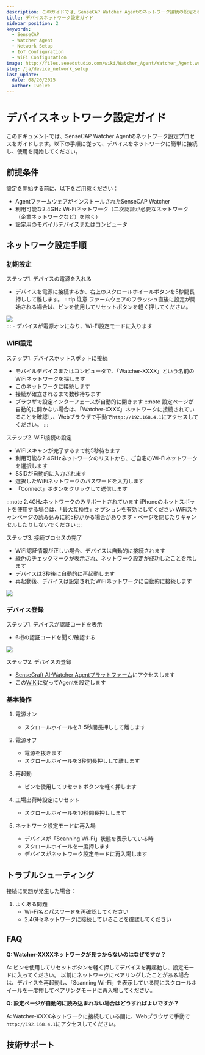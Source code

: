 ```yaml
---
description: このガイドでは、SenseCAP Watcher Agentのネットワーク接続の設定と構成方法について説明します
title: デバイスネットワーク設定ガイド
sidebar_position: 2
keywords:
  - SenseCAP
  - Watcher Agent
  - Network Setup
  - IoT Configuration
  - WiFi Configuration
image: http://files.seeedstudio.com/wiki/Watcher_Agent/Watcher_Agent.webp
slug: /ja/device_network_setup
last_update:
  date: 08/20/2025
  author: Twelve
---
```


# デバイスネットワーク設定ガイド

このドキュメントでは、SenseCAP Watcher Agentのネットワーク設定プロセスをガイドします。以下の手順に従って、デバイスをネットワークに簡単に接続し、使用を開始してください。

## 前提条件

設定を開始する前に、以下をご用意ください：

- AgentファームウェアがインストールされたSenseCAP Watcher
- 利用可能な2.4GHz Wi-Fiネットワーク（二次認証が必要なネットワーク（企業ネットワークなど）を除く）
- 設定用のモバイルデバイスまたはコンピュータ

## ネットワーク設定手順

### 初期設定

ステップ1. デバイスの電源を入れる
- デバイスを電源に接続するか、右上のスクロールホイールボタンを5秒間長押しして離します。
:::tip 注意
ファームウェアのフラッシュ直後に設定が開始される場合は、ピンを使用してリセットボタンを軽く押してください。
<div style={{textAlign:'center'}}><img src="http://files.seeedstudio.com/wiki/Watcher_Agent/Flash/finish2.jpg" style={{width:200, height:'auto'}}/></div>
:::
- デバイスが電源オンになり、Wi-Fi設定モードに入ります

### WiFi設定

ステップ1. デバイスホットスポットに接続
- モバイルデバイスまたはコンピュータで、「Watcher-XXXX」という名前のWiFiネットワークを探します
- このネットワークに接続します
- 接続が確立されるまで数秒待ちます
- ブラウザで設定インターフェースが自動的に開きます
:::note
設定ページが自動的に開かない場合は、「Watcher-XXXX」ネットワークに接続されていることを確認し、Webブラウザで手動で`http://192.168.4.1`にアクセスしてください。
:::

ステップ2. WiFi接続の設定
- WiFiスキャンが完了するまで約5秒待ちます
- 利用可能な2.4GHzネットワークのリストから、ご自宅のWi-Fiネットワークを選択します
- SSIDが自動的に入力されます
- 選択したWiFiネットワークのパスワードを入力します
- 「Connect」ボタンをクリックして送信します

:::note
2.4GHzネットワークのみサポートされています
iPhoneのホットスポットを使用する場合は、「最大互換性」オプションを有効にしてください
WiFiスキャンページの読み込みに約5秒かかる場合があります - ページを閉じたりキャンセルしたりしないでください
:::

ステップ3. 接続プロセスの完了
- WiFi認証情報が正しい場合、デバイスは自動的に接続されます
- 緑色のチェックマークが表示され、ネットワーク設定が成功したことを示します
- デバイスは3秒後に自動的に再起動します
- 再起動後、デバイスは設定されたWiFiネットワークに自動的に接続します

<div style={{textAlign:'center'}}><img src="http://files.seeedstudio.com/wiki/Watcher_Agent/firmware/wifi%20done.jpeg" style={{width:500, height:'auto'}}/></div> 

### デバイス登録

ステップ1. デバイスが認証コードを表示
- 6桁の認証コードを聞く/確認する
<div style={{textAlign:'center'}}><img src="http://files.seeedstudio.com/wiki/Watcher_Agent/firmware/activation.jpg" style={{width:300, height:'auto'}}/></div> 

ステップ2. デバイスの登録
- [SenseCraft AI-Watcher Agentプラットフォーム](https://sensecraft.seeed.cc/ai/watcher-agent)にアクセスします
- この[WiKi](https://wiki.seeedstudio.com/Web_Control_Panel/)に従ってAgentを設定します

### 基本操作

1. 電源オン
   - スクロールホイールを3-5秒間長押しして離します

2. 電源オフ
   - 電源を抜きます
   - スクロールホイールを3秒間長押しして離します

3. 再起動
   - ピンを使用してリセットボタンを軽く押します

4. 工場出荷時設定にリセット
   - スクロールホイールを10秒間長押しします

5. ネットワーク設定モードに再入場
   - デバイスが「Scanning Wi-Fi」状態を表示している時
   - スクロールホイールを一度押します
   - デバイスがネットワーク設定モードに再入場します

## トラブルシューティング

接続に問題が発生した場合：

1. よくある問題
   - Wi-Fi名とパスワードを再確認してください
   - 2.4GHzネットワークに接続していることを確認してください

## FAQ

**Q: Watcher-XXXXネットワークが見つからないのはなぜですか？**

A: ピンを使用してリセットボタンを軽く押してデバイスを再起動し、設定モードに入ってください。
以前にネットワークにペアリングしたことがある場合は、デバイスを再起動し、「Scanning Wi-Fi」を表示している間にスクロールホイールを一度押してペアリングモードに再入場してください。

**Q: 設定ページが自動的に読み込まれない場合はどうすればよいですか？**

A: Watcher-XXXXネットワークに接続している間に、Webブラウザで手動で`http://192.168.4.1`にアクセスしてください。

## 技術サポート

<div class="button_tech_support_container">
<a href="https://discord.com/invite/QqMgVwHT3X" class="button_tech_support_sensecap"></a>
<a href="https://support.sensecapmx.com/portal/en/home" class="button_tech_support_sensecap3"></a>
</div>

<div class="button_tech_support_container">
<a href="mailto:support@sensecapmx.com" class="button_tech_support_sensecap2"></a>
<a href="https://github.com/Seeed-Studio/wiki-documents/discussions/69" class="button_discussion"></a>
</div>